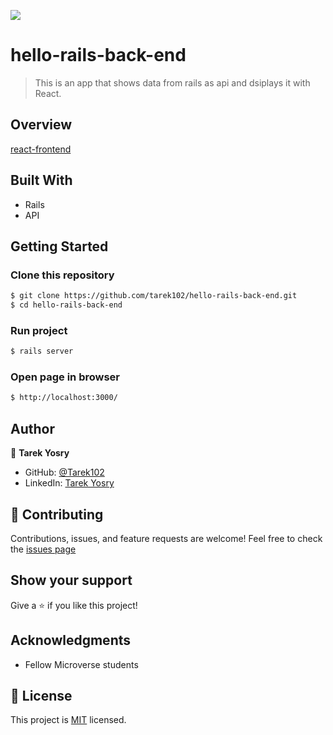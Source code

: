 ![](https://img.shields.io/badge/Microverse-blueviolet)

# hello-rails-back-end

> This is an app that shows data from rails as api and dsiplays it with React.
## Overview

[react-frontend](https://github.com/tarek102/hello-react-front-end)

## Built With

- Rails
- API

## Getting Started

### Clone this repository

```bash
$ git clone https://github.com/tarek102/hello-rails-back-end.git
$ cd hello-rails-back-end
```

### Run project

```bash
$ rails server

```

### Open page in browser

```bash
$ http://localhost:3000/
```

## Author

👤 **Tarek Yosry**

- GitHub: [@Tarek102](https://github.com/tarek102)
- LinkedIn: [Tarek Yosry](https://www.linkedin.com/in/tarek-yosry/)

## 🤝 Contributing

Contributions, issues, and feature requests are welcome!
Feel free to check the [issues page](https://github.com/tarek102/hello-rails-back-end/issues)

## Show your support

Give a ⭐️ if you like this project!

## Acknowledgments

- Fellow Microverse students

## 📝 License

This project is [MIT](./MIT.md) licensed.